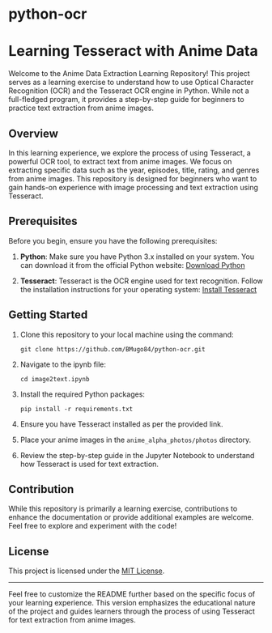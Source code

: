 # python-ocr

# Learning Tesseract with Anime Data

Welcome to the Anime Data Extraction Learning Repository! This project serves as a learning exercise to understand how to use Optical Character Recognition (OCR) and the Tesseract OCR engine in Python. While not a full-fledged program, it provides a step-by-step guide for beginners to practice text extraction from anime images.

## Overview

In this learning experience, we explore the process of using Tesseract, a powerful OCR tool, to extract text from anime images. We focus on extracting specific data such as the year, episodes, title, rating, and genres from anime images. This repository is designed for beginners who want to gain hands-on experience with image processing and text extraction using Tesseract.

## Prerequisites

Before you begin, ensure you have the following prerequisites:

1. **Python**: Make sure you have Python 3.x installed on your system. You can download it from the official Python website: [Download Python](https://www.python.org/downloads/)

2. **Tesseract**: Tesseract is the OCR engine used for text recognition. Follow the installation instructions for your operating system: [Install Tesseract](https://github.com/tesseract-ocr/tesseract/wiki)

## Getting Started

1. Clone this repository to your local machine using the command:
   ```
   git clone https://github.com/BMugo84/python-ocr.git
   ```

2. Navigate to the ipynb file:
   ```
   cd image2text.ipynb
   ```

3. Install the required Python packages:
   ```
   pip install -r requirements.txt
   ```

4. Ensure you have Tesseract installed as per the provided link.

5. Place your anime images in the `anime_alpha_photos/photos` directory.

6. Review the step-by-step guide in the Jupyter Notebook to understand how Tesseract is used for text extraction.

## Contribution

While this repository is primarily a learning exercise, contributions to enhance the documentation or provide additional examples are welcome. Feel free to explore and experiment with the code!

## License

This project is licensed under the [MIT License](LICENSE).

---

Feel free to customize the README further based on the specific focus of your learning experience. This version emphasizes the educational nature of the project and guides learners through the process of using Tesseract for text extraction from anime images.